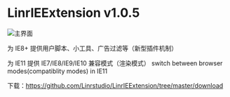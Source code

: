LinrIEExtension v1.0.5
=======================

![主界面](https://github.com/Linrstudio/LinrIEExtension/tree/master/images/IEExtension.png)

为 IE8+ 提供用户脚本、小工具、广告过滤等（新型插件机制）

为 IE11 提供 IE7/IE8/IE9/IE10 兼容模式（渲染模式）
switch between browser modes(compatiblity modes) in IE11

下载：https://github.com/Linrstudio/LinrIEExtension/tree/master/download